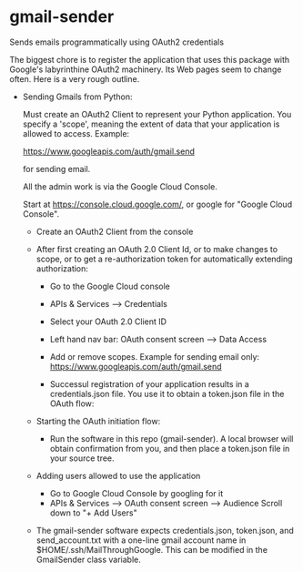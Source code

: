 # gmail-sender
Sends emails programmatically using OAuth2 credentials

The biggest chore is to register the application that uses this
package with Google's labyrinthine OAuth2 machinery. Its Web
pages seem to change often. Here is a very rough outline.


- Sending Gmails from Python:

  Must create an OAuth2 Client to represent your Python application.
  You specify a 'scope', meaning the extent of data that your
  application is allowed to access. Example:

    https://www.googleapis.com/auth/gmail.send

  for sending email.

  All the admin work is via the Google Cloud Console.

  Start at https://console.cloud.google.com/, or google for
  "Google Cloud Console".

    - Create an OAuth2 Client from the console
    - After first creating an OAuth 2.0 Client Id, or
      to make changes to scope, or to get a re-authorization token for
      automatically extending authorization:

        - Go to the Google Cloud console
        - APIs & Services --> Credentials
        - Select your OAuth 2.0 Client ID
        - Left hand nav bar: OAuth consent screen --> Data Access
        - Add or remove scopes. Example for sending email only:
            https://www.googleapis.com/auth/gmail.send

        - Successul registration of your application results in
          a credentials.json file. You use it to obtain a
          token.json file in the OAuth flow:

    - Starting the OAuth initiation flow:
        - Run the software in this repo (gmail-sender). A
          local browser will obtain confirmation from you,
          and then place a token.json file in your source tree.

    - Adding users allowed to use the application

        - Go to Google Cloud Console by googling for it
        - APIs & Services --> OAuth consent screen --> Audience
          Scroll down to "+ Add Users"

    - The gmail-sender software expects credentials.json, token.json,
      and send_account.txt with a one-line gmail account name in
      $HOME/.ssh/MailThroughGoogle. This can be modified in the
      GmailSender class variable.

